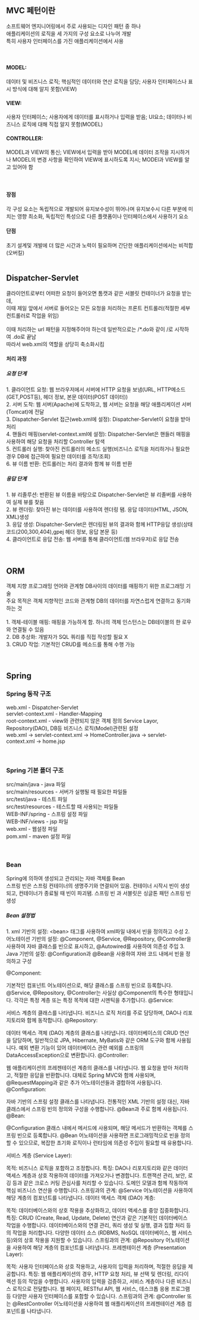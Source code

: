 <h2>MVC 페턴이란</h2>
소프트웨어 엔지니어링에서 주로 사용되는 디자인 패턴 중 하나<br>
애플리케이션의 로직을 세 가지의 구성 요소로 나누어 개발<br>
특히 사용자 인터페이스를 가진 애플리케이션에서 사용<br>
<br><br>
<h4>MODEL:</h4> 데이터 및 비즈니스 로직; 핵심적인 데이터와 연산 로직을 담당; 사용자 인터페이스나 표시 방식에 대해 알지 못함(VIEW)<br>
<h4>VIEW:</h4> 사용자 인터페이스; 사용자에게 데이터를 표시하거나 입력을 받음; UI요소; 데이터나 비즈니스 로직에 대해 직접 알지 못함(MODEL)<br>
<h4>CONTROLLER:</h4> MODEL과 VIEW의 통신; VIEW에서 입력을 받아 MODEL에 데이터 조작을 지시하거나 MODEL의 변경 사항을 확인하여 VIEW에 표시하도록 지시; MODEl과 VIEW를 알고 있어야 함<br>
<br><br>
<h4>장점</h4>
각 구성 요소는 독립적으로 개발되어 유지보수성이 뛰어나며 유지보수시 다른 부분에 미치는 영향 최소화, 독립적인 특성으로 다른 플랫폼이나 인터페이스에서 사용하기 요소<br>
<h4>단점</h4>
초기 설계및 개발에 더 많은 시간과 노력이 필요하며 간단한 애플리케이션에서는 비적합(오버킬)
<br><br>
<h2>Dispatcher-Servlet</h2>
클라이언트로부터 어떠한 요청이 들어오면 톰캣과 같은 서블릿 컨테이너가 요청을 받는데,<br>
이때 제일 앞에서 서버로 들어오는 모든 요청을 처리하는 프론트 컨트롤러(적절한 세부 컨트롤러로 작업을 위임)<br>
<br>
이때 처리하는 url 패턴을 지정해주어야 하는데 일반적으로는 /*.do와 같이 /로 시작하여 .do로 끝남<br>
따라서 web.xml의 역할을 상당히 축소화시킴<br>
<h4>처리 과정</h4>
<h5>요청 단계</h5>
1. 클라이언트 요청: 웹 브라우저에서 서버에 HTTP 요청을 보냄(URL, HTTP메소드(GET,POST등), 헤더 정보, 본문 데이터(POST 데이터))<br>
2. 서버 도착: 웹 서버(Apache)에 도착하고, 웹 서버는 요청을 해당 애플리케이션 서버(Tomcat)에 전달<br>
3. Dispatcher-Servlet 접근(web.xml에 설정): Dispatcher-Servlet이 요청을 받아 처리<br>
4. 핸들러 매핑(servlet-context.xml에 설정): Dispatcher-Servlet은 핸들러 매핑을 사용하여 해당 요청을 처리할 Controller 탐색<br>
5. 컨트롤러 실행: 찾아진 컨트롤러의 메소드 실행(비즈니스 로직을 처리하거나 필요한 경우 DB에 접근하여 필요한 데이터를 조작/조회)<br>
6. 뷰 이름 반환: 컨트롤러는 처리 결과와 함께 뷰 이름 반환<br>
<h5>응답 단계</h5>
1. 뷰 리졸루션: 반환된 뷰 이름을 바탕으로 Dispatcher-Servlet은 뷰 리졸버를 사용하여 실제 뷰를 찾음<br>
2. 뷰 렌더링: 찾아진 뷰는 데이터를 사용하여 렌더링 됌. 응답 데이터(HTML, JSON, XML)생성<br>
3. 응답 생성: Dispatcher-Servlet은 렌더링된 뷰의 결과와 함께 HTTP응답 생성(상태코드(200,300,404),gpej 헤더 정보, 응답 본문 등)<br>
4. 클라이언트로 응답 전송: 웹 서버를 통해 클라이언트(웹 브라우저)로 응답 전송<br>
<br><br>
<h2>ORM</h2>
객체 지향 프로그래밍 언어와 관계형 DB사이의 데이터를 매핑하기 위한 프로그래밍 기술<br>
주요 목적은 객체 지향적인 코드와 관계형 DB의 데이터를 자연스럽게 연결하고 동기화 하는 것<br>
<br>
1. 객체-테이블 매핑: 매핑을 가능하게 함. 하나의 객체 인스턴스는 DB테이블의 한 로우와 연결될 수 있음<br>
2. DB 추상화: 개발자가 SQL 쿼리를 직접 작성할 필요 X<br>
3. CRUD 작업: 기본적인 CRUD를 메소드를 통해 수행 가능<br>
<br><br>
<h2>Spring</h2>
<h3>Spring 동작 구조</h3>
web.xml - Dispatcher-Servlet<br>
servlet-context.xml - Handler-Mapping<br>
root-context.xml - view와 관련되지 않은 객체 정의 Service Layor, Repository(DAO), DB등 비즈니스 로직(Model)관련된 설정<br>
web.xml -> servlet-context.xml -> HomeController.java -> servlet-context.xml -> home.jsp<br>
<br><br>
<h3>Spring 기본 폴더 구조</h3>
src/main/java - java 파일<br>
src/main/resources - 서버가 실행될 때 필요한 파일들<br>
src/test/java - 테스트 파일<br>
src/test/resources - 테스트할 때 사용되는 파일들<br>
WEB-INF/spring - 스프링 설정 파일<br>
WEB-INF/views - jsp 파일<br>
web.xml - 웹설정 파일<br>
pom.xml - maven 설정 파일<br>
<br><br>
<h3>Bean</h3>
Spring에 의하여 생성되고 관리되는 자바 객체를 Bean<br>
스프링 빈은 스프링 컨테이너의 생명주기와 연결되어 있음. 컨테이너 시작시 빈이 생성되고, 컨테이너가 종료될 때 빈이 파괴됌.
스프링 빈 과 서블릿은 싱글톤 패턴 스프링 빈 생성
<h5>Bean 설정법</h5>
1. xml 기반의 설정: &lt;bean&gt; 태그를 사용하여 xml파일 내에서 빈을 정의하고 수성
2. 어노테이션 기반의 설정: @Component, @Service, @Repository, @Controller을 사용하여 자바 클래스를 빈으로 표시하고, @Autowired를 사용하여 의존성 주입
3. Java 기반의 설정: @Configuration과 @Bean을 사용하여 자바 코드 내에서 빈을 정의하고 구성

@Component:

기본적인 컴포넌트 어노테이션으로, 해당 클래스를 스프링 빈으로 등록합니다.
@Service, @Repository, @Controller는 사실상 @Component의 특수한 형태입니다. 각각은 특정 계층 또는 특정 목적에 대한 시멘틱을 추가합니다.
@Service:

서비스 계층의 클래스를 나타냅니다.
비즈니스 로직 처리를 주로 담당하며, DAO나 리포지토리와 함께 동작합니다.
@Repository:

데이터 액세스 객체 (DAO) 계층의 클래스를 나타냅니다.
데이터베이스의 CRUD 연산을 담당하며, 일반적으로 JPA, Hibernate, MyBatis와 같은 ORM 도구와 함께 사용됩니다.
예외 변환 기능이 있어 데이터베이스 관련 예외를 스프링의 DataAccessException으로 변환합니다.
@Controller:

웹 애플리케이션의 프레젠테이션 계층의 클래스를 나타냅니다.
웹 요청을 받아 처리하고, 적절한 응답을 반환합니다.
대체로 Spring MVC와 함께 사용되며, @RequestMapping과 같은 추가 어노테이션들과 결합하여 사용됩니다.
@Configuration:

자바 기반의 스프링 설정 클래스를 나타냅니다.
전통적인 XML 기반의 설정 대신, 자바 클래스에서 스프링 빈의 정의와 구성을 수행합니다.
@Bean과 주로 함께 사용됩니다.
@Bean:

@Configuration 클래스 내에서 메서드에 사용되며, 해당 메서드가 반환하는 객체를 스프링 빈으로 등록합니다.
@Bean 어노테이션을 사용하면 프로그래밍적으로 빈을 정의할 수 있으므로, 복잡한 초기화 로직이나 런타임에 의존성 주입이 필요할 때 유용합니다.

서비스 계층 (Service Layer):

목적: 비즈니스 로직을 포함하고 조정합니다.
특징:
DAO나 리포지토리와 같은 데이터 액세스 계층과 상호 작용하여 데이터를 가져오거나 변경합니다.
트랜잭션 관리, 보안, 로깅 등과 같은 크로스 커팅 관심사를 처리할 수 있습니다.
도메인 모델과 함께 작동하여 핵심 비즈니스 연산을 수행합니다.
스프링과의 관계: @Service 어노테이션을 사용하여 해당 계층의 컴포넌트를 나타냅니다.
데이터 액세스 객체 (DAO) 계층:

목적: 데이터베이스와의 상호 작용을 추상화하고, 데이터 액세스를 중앙 집중화합니다.
특징:
CRUD (Create, Read, Update, Delete) 연산과 같은 기본적인 데이터베이스 작업을 수행합니다.
데이터베이스와의 연결 관리, 쿼리 생성 및 실행, 결과 집합 처리 등의 작업을 처리합니다.
다양한 데이터 소스 (RDBMS, NoSQL 데이터베이스, 웹 서비스 등)와의 상호 작용을 지원할 수 있습니다.
스프링과의 관계: @Repository 어노테이션을 사용하여 해당 계층의 컴포넌트를 나타냅니다.
프레젠테이션 계층 (Presentation Layer):

목적: 사용자 인터페이스와 상호 작용하고, 사용자의 입력을 처리하며, 적절한 응답을 제공합니다.
특징:
웹 애플리케이션의 경우, HTTP 요청 처리, 뷰 선택 및 렌더링, 리다이렉션 등의 작업을 수행합니다.
사용자의 입력을 검증하고, 서비스 계층이나 다른 비즈니스 로직으로 전달합니다.
웹 페이지, RESTful API, 웹 서비스, 데스크톱 응용 프로그램 등 다양한 사용자 인터페이스를 포함할 수 있습니다.
스프링과의 관계: @Controller 또는 @RestController 어노테이션을 사용하여 웹 애플리케이션의 프레젠테이션 계층 컴포넌트를 나타냅니다.




